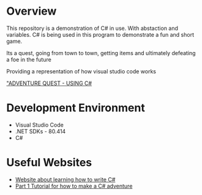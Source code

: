# Overview

This repository is a demonstration of C# in use. With abstaction and variables. C# is being used in this program to demonstrate a fun and short game.

Its a quest, going from town to town, getting items and ultimately defeating a foe in the future


Providing a representation of how visual studio code works


["ADVENTURE QUEST - USING C#](https://youtu.be/qZBHfjVN2so)

# Development Environment

* Visual Studio Code
* .NET SDKs - 80.414
* C#

# Useful Websites

* [Website about learning how to write C#](https://programmingisfun.com/learn/c-sharp-adventure-game/c_sharp_01_setup/)
* [Part 1  Tutorial for how to make a C# adventure](https://youtu.be/EURyF4U5OKw?si=FYr2CYI1h0sCbWaf)
